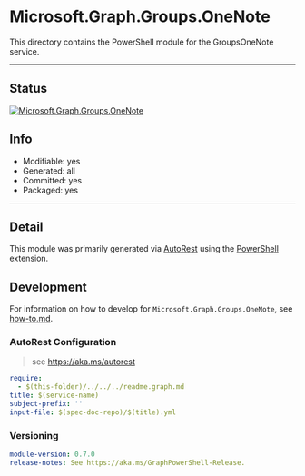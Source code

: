 <!-- region Generated -->
# Microsoft.Graph.Groups.OneNote
This directory contains the PowerShell module for the GroupsOneNote service.

---
## Status
[![Microsoft.Graph.Groups.OneNote](https://img.shields.io/powershellgallery/v/Microsoft.Graph.Groups.OneNote.svg?style=flat-square&label=Microsoft.Graph.Groups.OneNote "Microsoft.Graph.Groups.OneNote")](https://www.powershellgallery.com/packages/Microsoft.Graph.Groups.OneNote/)

## Info
- Modifiable: yes
- Generated: all
- Committed: yes
- Packaged: yes

---
## Detail
This module was primarily generated via [AutoRest](https://github.com/Azure/autorest) using the [PowerShell](https://github.com/Azure/autorest.powershell) extension.

## Development
For information on how to develop for `Microsoft.Graph.Groups.OneNote`, see [how-to.md](how-to.md).
<!-- endregion -->

### AutoRest Configuration

> see https://aka.ms/autorest

``` yaml
require:
  - $(this-folder)/../../../readme.graph.md
title: $(service-name)
subject-prefix: ''
input-file: $(spec-doc-repo)/$(title).yml
```
### Versioning

``` yaml
module-version: 0.7.0
release-notes: See https://aka.ms/GraphPowerShell-Release.
```
